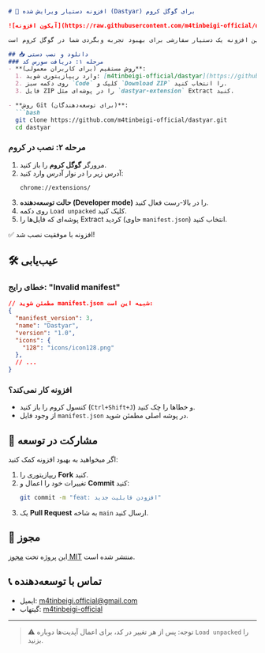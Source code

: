 ```markdown
# 🚀 افزونه دستیار ویرایش شده (Dastyar) برای گوگل کروم

![آیکون افزونه](https://raw.githubusercontent.com/m4tinbeigi-official/dastyar/main/icons/icon128.png)

این افزونه یک دستیار سفارشی برای بهبود تجربه وبگردی شما در گوگل کروم است.

## 📥 دانلود و نصب دستی
### مرحله ۱: دریافت سورس کد
- **روش مستقیم (برای کاربران معمولی)**:
  1. وارد ریپازیتوری شوید: [m4tinbeigi-official/dastyar](https://github.com/m4tinbeigi-official/dastyar)
  2. روی دکمه سبز `Code` کلیک و `Download ZIP` را انتخاب کنید.
  3. فایل ZIP را در پوشه‌ای مثل `dastyar-extension` Extract کنید.

- **روش Git (برای توسعه‌دهندگان)**:
  ```bash
  git clone https://github.com/m4tinbeigi-official/dastyar.git
  cd dastyar
  ```

### مرحله ۲: نصب در کروم
1. مرورگر **گوگل کروم** را باز کنید.
2. آدرس زیر را در نوار آدرس وارد کنید:
   ```
   chrome://extensions/
   ```
3. **حالت توسعه‌دهنده (Developer mode)** را در بالا-رست فعال کنید.
4. روی دکمه `Load unpacked` کلیک کنید.
5. پوشه‌ای که فایل‌ها را Extract کردید (حاوی `manifest.json`) انتخاب کنید.

✅ افزونه با موفقیت نصب شد!

## 🛠️ عیب‌یابی
### خطای رایج: "Invalid manifest"
```json
// مطمئن شوید manifest.json شبیه این است:
{
  "manifest_version": 3,
  "name": "Dastyar",
  "version": "1.0",
  "icons": {
    "128": "icons/icon128.png"
  },
  // ...
}
```

### افزونه کار نمی‌کند؟
- کنسول کروم را باز کنید (`Ctrl+Shift+J`) و خطاها را چک کنید.
- از وجود فایل `manifest.json` در پوشه اصلی مطمئن شوید.

## 🤝 مشارکت در توسعه
اگر میخواهید به بهبود افزونه کمک کنید:
1. ریپازیتوری را **Fork** کنید.
2. تغییرات خود را اعمال و **Commit** کنید:
   ```bash
   git commit -m "feat: افزودن قابلیت جدید"
   ```
3. یک **Pull Request** به شاخه `main` ارسال کنید.

## 📜 مجوز
این پروژه تحت [مجوز MIT](https://github.com/m4tinbeigi-official/dastyar/blob/main/LICENSE) منتشر شده است.

## 📞 تماس با توسعه‌دهنده
- ایمیل: [m4tinbeigi.official@gmail.com](mailto:m4tinbeigi.official@gmail.com)
- گیتهاب: [m4tinbeigi-official](https://github.com/m4tinbeigi-official)

---

> ⚠️ توجه: پس از هر تغییر در کد، برای اعمال آپدیت‌ها دوباره `Load unpacked` را بزنید.
```
